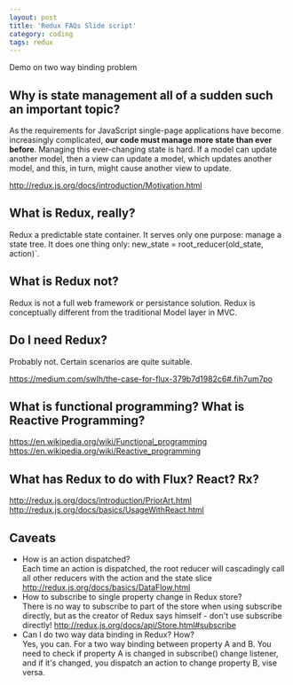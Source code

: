 ```yaml
---
layout: post
title: 'Redux FAQs Slide script'
category: coding
tags: redux
---
```


Demo on two way binding problem

## Why is state management all of a sudden such an important topic?

As the requirements for JavaScript single-page applications have become increasingly complicated, **our code must manage more state than ever before**. Managing this ever-changing state is hard. If a model can update another model, then a view can update a model, which updates another model, and this, in turn, might cause another view to update. 

http://redux.js.org/docs/introduction/Motivation.html

## What is Redux, really?

Redux a predictable state container. It serves only one purpose: manage a state tree. It does one thing only: new_state = root_reducer(old_state, action)`.

## What is Redux not?

Redux is not a full web framework or persistance solution. Redux is conceptually different from the traditional Model layer in MVC.

## Do I need Redux?

Probably not. Certain scenarios are quite suitable.

https://medium.com/swlh/the-case-for-flux-379b7d1982c6#.fih7um7po

## What is functional programming? What is Reactive Programming?

https://en.wikipedia.org/wiki/Functional_programming
https://en.wikipedia.org/wiki/Reactive_programming

## What has Redux to do with Flux? React? Rx?

http://redux.js.org/docs/introduction/PriorArt.html
http://redux.js.org/docs/basics/UsageWithReact.html

## Caveats
* How is an action dispatched?  
Each time an action is dispatched, the root reducer will cascadingly call all other reducers with the action and the state slice http://redux.js.org/docs/basics/DataFlow.html
* How to subscribe to single property change in Redux store?  
There is no way to subscribe to part of the store when using subscribe directly, but as the creator of Redux says himself - don't use subscribe directly! http://redux.js.org/docs/api/Store.html#subscribe
* Can I do two way data binding in Redux? How?  
Yes, you can. For a two way binding between property A and B. You need to check if property A is changed in subscribe() change listener, and if it's changed, you dispatch an action to change property B, vise versa.
